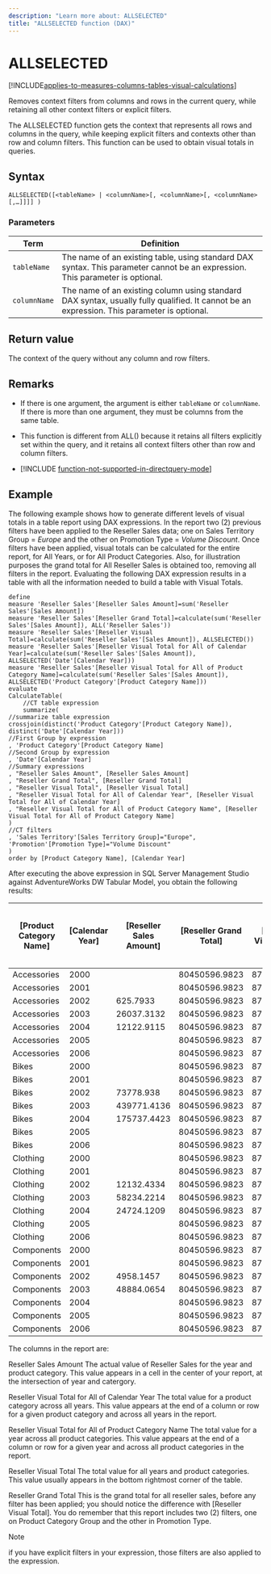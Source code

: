 ```yaml
---
description: "Learn more about: ALLSELECTED"
title: "ALLSELECTED function (DAX)"
---
```

# ALLSELECTED

[!INCLUDE[applies-to-measures-columns-tables-visual-calculations](includes/applies-to-measures-columns-tables-visual-calculations.md)]

Removes context filters from columns and rows in the current query, while retaining all other context filters or explicit filters.

The ALLSELECTED function gets the context that represents all rows and columns in the query, while keeping explicit filters and contexts other than row and column filters. This function can be used to obtain visual totals in queries.

## Syntax

```dax
ALLSELECTED([<tableName> | <columnName>[, <columnName>[, <columnName>[,…]]]] )
```

### Parameters

|Term|Definition|
|--------|--------------|
|`tableName`|The name of an existing table, using standard DAX syntax. This parameter cannot be an expression. This parameter is optional.  |
|`columnName`|The name of an existing column using standard DAX syntax, usually fully qualified. It cannot be an expression. This parameter is optional.    |

## Return value

The context of the query without any column and row filters.

## Remarks

- If there is one argument, the argument is either `tableName` or `columnName`. If there is more than one argument, they must be columns from the same table.

- This function is different from ALL() because it retains all filters explicitly set within the query, and it retains all context filters other than row and column filters.

- [!INCLUDE [function-not-supported-in-directquery-mode](includes/function-not-supported-in-directquery-mode.md)]

## Example

The following example shows how to generate different levels of visual totals in a table report using DAX expressions. In the report two (2) previous filters have been applied to the Reseller Sales data; one on Sales Territory Group = *Europe* and the other on Promotion Type = *Volume Discount*. Once filters have been applied, visual totals can be calculated for the entire report, for All Years, or for All Product Categories. Also, for illustration purposes the grand total for All Reseller Sales is obtained too, removing all filters in the report. Evaluating the following DAX expression results in a table with all the information needed to build a table with Visual Totals.

```dax
define
measure 'Reseller Sales'[Reseller Sales Amount]=sum('Reseller Sales'[Sales Amount])
measure 'Reseller Sales'[Reseller Grand Total]=calculate(sum('Reseller Sales'[Sales Amount]), ALL('Reseller Sales'))
measure 'Reseller Sales'[Reseller Visual Total]=calculate(sum('Reseller Sales'[Sales Amount]), ALLSELECTED())
measure 'Reseller Sales'[Reseller Visual Total for All of Calendar Year]=calculate(sum('Reseller Sales'[Sales Amount]), ALLSELECTED('Date'[Calendar Year]))
measure 'Reseller Sales'[Reseller Visual Total for All of Product Category Name]=calculate(sum('Reseller Sales'[Sales Amount]), ALLSELECTED('Product Category'[Product Category Name]))
evaluate
CalculateTable(
    //CT table expression
    summarize(
//summarize table expression
crossjoin(distinct('Product Category'[Product Category Name]), distinct('Date'[Calendar Year]))
//First Group by expression
, 'Product Category'[Product Category Name]
//Second Group by expression
, 'Date'[Calendar Year]
//Summary expressions
, "Reseller Sales Amount", [Reseller Sales Amount]
, "Reseller Grand Total", [Reseller Grand Total]
, "Reseller Visual Total", [Reseller Visual Total]
, "Reseller Visual Total for All of Calendar Year", [Reseller Visual Total for All of Calendar Year]
, "Reseller Visual Total for All of Product Category Name", [Reseller Visual Total for All of Product Category Name]
)
//CT filters
, 'Sales Territory'[Sales Territory Group]="Europe", 'Promotion'[Promotion Type]="Volume Discount"
)
order by [Product Category Name], [Calendar Year]
```

After executing the above expression in SQL Server Management Studio against AdventureWorks DW Tabular Model, you obtain the following results:

|[Product Category Name]|[Calendar Year]|[Reseller Sales Amount]|[Reseller Grand Total]|[Reseller Visual Total]|[Reseller Visual Total for All of Calendar Year]|[Reseller Visual Total for All of Product Category Name]|
|----------------------------|--------------------|----------------------------|---------------------------|----------------------------|-----------------------------------------------------|-------------------------------------------------------------|
|Accessories|2000||80450596.9823|877006.7987|38786.018||
|Accessories|2001||80450596.9823|877006.7987|38786.018||
|Accessories|2002|625.7933|80450596.9823|877006.7987|38786.018|91495.3104|
|Accessories|2003|26037.3132|80450596.9823|877006.7987|38786.018|572927.0136|
|Accessories|2004|12122.9115|80450596.9823|877006.7987|38786.018|212584.4747|
|Accessories|2005||80450596.9823|877006.7987|38786.018||
|Accessories|2006||80450596.9823|877006.7987|38786.018||
|Bikes|2000||80450596.9823|877006.7987|689287.7939||
|Bikes|2001||80450596.9823|877006.7987|689287.7939||
|Bikes|2002|73778.938|80450596.9823|877006.7987|689287.7939|91495.3104|
|Bikes|2003|439771.4136|80450596.9823|877006.7987|689287.7939|572927.0136|
|Bikes|2004|175737.4423|80450596.9823|877006.7987|689287.7939|212584.4747|
|Bikes|2005||80450596.9823|877006.7987|689287.7939||
|Bikes|2006||80450596.9823|877006.7987|689287.7939||
|Clothing|2000||80450596.9823|877006.7987|95090.7757||
|Clothing|2001||80450596.9823|877006.7987|95090.7757||
|Clothing|2002|12132.4334|80450596.9823|877006.7987|95090.7757|91495.3104|
|Clothing|2003|58234.2214|80450596.9823|877006.7987|95090.7757|572927.0136|
|Clothing|2004|24724.1209|80450596.9823|877006.7987|95090.7757|212584.4747|
|Clothing|2005||80450596.9823|877006.7987|95090.7757||
|Clothing|2006||80450596.9823|877006.7987|95090.7757||
|Components|2000||80450596.9823|877006.7987|53842.2111||
|Components|2001||80450596.9823|877006.7987|53842.2111||
|Components|2002|4958.1457|80450596.9823|877006.7987|53842.2111|91495.3104|
|Components|2003|48884.0654|80450596.9823|877006.7987|53842.2111|572927.0136|
|Components|2004||80450596.9823|877006.7987|53842.2111|212584.4747|
|Components|2005||80450596.9823|877006.7987|53842.2111||
|Components|2006||80450596.9823|877006.7987|53842.2111||

The columns in the report are:

Reseller Sales Amount
The actual value of Reseller Sales for the year and product category. This value appears in a cell in the center of your report, at the intersection of year and catergory.

Reseller Visual Total for All of Calendar Year
The total value for a product category across all years. This value appears at the end of a column or row for a given product category and across all years in the report.

Reseller Visual Total for All of Product Category Name
The total value for a year across all product categories. This value appears at the end of a column or row for a given year and across all product categories in the report.

Reseller Visual Total
The total value for all years and product categories. This value usually appears in the bottom rightmost corner of the table.

Reseller Grand Total
This is the grand total for all reseller sales, before any filter has been applied; you should notice the difference with [Reseller Visual Total]. You do remember that this report includes two (2) filters, one on Product Category Group and the other in Promotion Type.

 > [!NOTE]
> if you have explicit filters in your expression, those filters are also applied to the expression.
